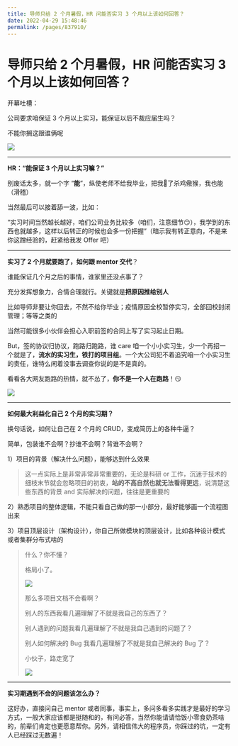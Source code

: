 ```yaml
---
title: 导师只给 2 个月暑假，HR 问能否实习 3 个月以上该如何回答？
date: 2022-04-29 15:48:46
permalink: /pages/837910/
---
```

# 导师只给 2 个月暑假，HR 问能否实习 3 个月以上该如何回答？

开幕吐槽：

公司要求咱保证 3 个月以上实习，能保证以后不裁应届生吗？

不能你搁这跟谁俩呢

![](https://cs-wiki.oss-cn-shanghai.aliyuncs.com/img/20220429161750.png)

---

**HR：“能保证 3 个月以上实习嘛？”**

别废话太多，就一个字 “**能**”，纵使老师不给我毕业，把我🔪了杀鸡儆猴，我也能（滑稽）

当然最后可以接着舔一波，比如：

“实习时间当然越长越好，咱们公司业务比较多（咱们，注意细节😏），我学到的东西也就越多，这样以后转正的时候也会多一份把握”（暗示我有转正意向，不是来你这蹭经验的，赶紧给我发 Offer 吧）

---

**实习了 2 个月就要跑了，如何跟 mentor 交代**？

谁能保证几个月之后的事情，谁家里还没点事了？

充分发挥想象力，合情合理就行。关键就是**把原因推给别人**

比如导师非要让你回去，不然不给你毕业；疫情原因全校暂停实习，全部回校封闭管理；等等之类的

当然可能很多小伙伴会担心入职前签的合同上写了实习起止日期。

But，签的协议归协议，跑路归跑路，谁 care 咱一个小小实习生，少一个再招一个就是了，**流水的实习生，铁打的项目组**。一个大公司犯不着追究咱一个小实习生的责任，谁特么闲着没事去调查你说的是不是真的。

看看各大网友跑路的热情，就不怂了，**你不是一个人在跑路**！😏

![](https://cs-wiki.oss-cn-shanghai.aliyuncs.com/img/20220429160300.png)

---

**如何最大利益化自己 2 个月的实习期？**

换句话说，如何让自己在 2 个月的 CRUD，变成简历上的各种牛逼？

简单，包装谁不会啊？抄谁不会啊？背谁不会啊？

1）项目的背景（解决什么问题），能够达到什么效果

> 这一点实际上是非常非常非常重要的，无论是科研 or 工作，沉迷于技术的细枝末节就会忽略项目的初衷，**站的不高自然也就无法看得更远**，说清楚这些东西的背景 and 实际解决的问题，往往是更重要的

2）熟悉项目的整体逻辑，不能只看自己做的那一小部分，最好能够画一个流程图出来

3）项目顶层设计（架构设计），你自己所做模块的顶层设计，比如各种设计模式或者集群分布式啥的

> 什么？你不懂？
>
> 格局小了。
>
> ![](https://cs-wiki.oss-cn-shanghai.aliyuncs.com/img/20220429161814.png)
>
> 那么多项目文档不会看啊？
>
> 别人的东西我看几遍理解了不就是我自己的东西了？
>
> 别人遇到的问题我看几遍理解了不就是我自己遇到的问题了？
>
> 别人如何解决的 Bug 我看几遍理解了不就是我自己解决的 Bug 了？
>
> 小伙子，路走宽了
>
> ![](https://cs-wiki.oss-cn-shanghai.aliyuncs.com/img/20220429161849.png)

---

**实习期遇到不会的问题该怎么办？**

这好办，直接问自己 mentor 或者同事，事实上，多问多看多实践才是最好的学习方式，一般大家应该都是挺随和的，有问必答，当然你能请请恰饭小零食奶茶啥的，前辈们肯定也更愿意帮你。另外，请相信伟大的程序员，你踩过的坑，一定有人已经踩过无数遍！

